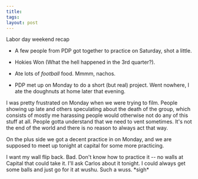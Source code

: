 ```yaml
---
title: 
tags: 
layout: post
---
```

Labor day weekend recap

 * A few people from PDP got together to practice on Saturday, shot a little. 


 * Hokies Won (What the hell happened in the 3rd quarter?).


 * Ate lots of _football_ food. Mmmm, nachos.


 * PDP met up on Monday to do a short (but real) project.  Went nowhere, I ate the doughnuts at home later that evening.  

I was pretty frustrated on Monday when we were trying to film.  People showing up late and others speculating about the death of the group, which consists of mostly me harassing people would otherwise not do any of this stuff at all.  People gotta understand that we need to vent sometimes.  It's not the end of the world and there is no reason to always act that way.  



On the plus side we got a decent practice in on Monday, and we are supposed to meet up tonight at capital for some more practicing.  



I want my wall flip back.  Bad. Don't know how to practice it -- no walls at Capital that could take it.  I'll ask Carlos about it tonight.  I could always get some balls and just go for it at wushu.  Such a wuss. \*sigh\*


